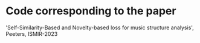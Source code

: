 # Code corresponding to the paper
'Self-Similarity-Based and Novelty-based loss for music structure analysis', Peeters, ISMIR-2023

